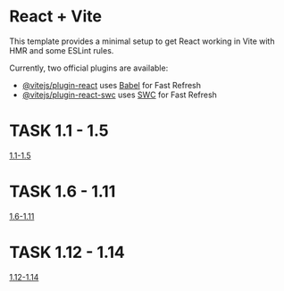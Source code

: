 # React + Vite

This template provides a minimal setup to get React working in Vite with HMR and some ESLint rules.

Currently, two official plugins are available:

- [@vitejs/plugin-react](https://github.com/vitejs/vite-plugin-react/blob/main/packages/plugin-react/README.md) uses [Babel](https://babeljs.io/) for Fast Refresh
- [@vitejs/plugin-react-swc](https://github.com/vitejs/vite-plugin-react-swc) uses [SWC](https://swc.rs/) for Fast Refresh

<h1>TASK 1.1 - 1.5 </h1>
  <a href=https://github.com/FitriRibbit/vitejs-vite-3ojmdb_openfullstack_lesson_react_1.1_1.2/tree/main>1.1-1.5</a>
<h1>TASK 1.6 - 1.11 </h1>
  <a href=https://github.com/FitriRibbit/vitejs-vite-3ojmdb_openfullstack_lesson_react_1.1_1.2/tree/task_1.6-1.11>1.6-1.11</a>
<h1>TASK 1.12 - 1.14 </h1>
  <a href=https://github.com/FitriRibbit/vitejs-vite-3ojmdb_openfullstack_lesson_react_1.1_1.2/tree/task_1.12-1.14>1.12-1.14</a>

